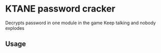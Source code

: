 # KTANE password cracker
Decrypts password in one module in the game Keep talking and nobody explodes

## Usage

